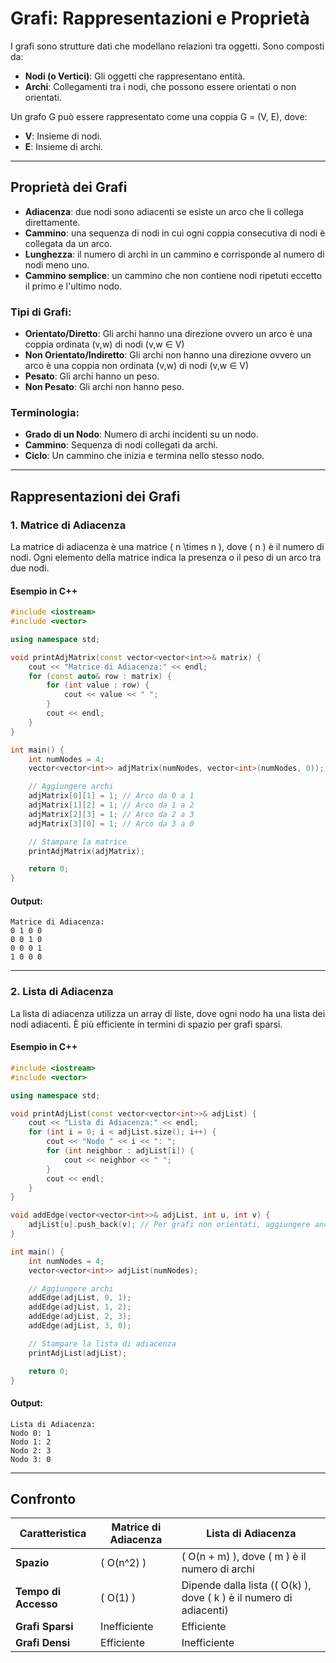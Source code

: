 # **Grafi: Rappresentazioni e Proprietà**

I grafi sono strutture dati che modellano relazioni tra oggetti. Sono composti da:
- **Nodi (o Vertici)**: Gli oggetti che rappresentano entità.
- **Archi**: Collegamenti tra i nodi, che possono essere orientati o non orientati.

Un grafo G può essere rappresentato come una coppia G = (V, E), dove:
- **V**: Insieme di nodi.
- **E**: Insieme di archi.

---

## **Proprietà dei Grafi**

- **Adiacenza**: due nodi sono adiacenti se esiste un arco che li collega direttamente.
- **Cammino**: una sequenza di nodi in cui ogni coppia consecutiva di nodi è collegata da un arco.
- **Lunghezza**: il numero di archi in un cammino e corrisponde al numero di nodi meno uno.
- **Cammino semplice**: un cammino che non contiene nodi ripetuti eccetto il primo e l'ultimo nodo.

### Tipi di Grafi:
- **Orientato/Diretto**: Gli archi hanno una direzione ovvero un arco è una coppia ordinata (v,w) di nodi (v,w ∈ V)
- **Non Orientato/Indiretto**: Gli archi non hanno una direzione ovvero un arco è una coppia non ordinata (v,w) di nodi (v,w ∈ V)
- **Pesato**: Gli archi hanno un peso.
- **Non Pesato**: Gli archi non hanno peso.

### Terminologia:
- **Grado di un Nodo**: Numero di archi incidenti su un nodo.
- **Cammino**: Sequenza di nodi collegati da archi.
- **Ciclo**: Un cammino che inizia e termina nello stesso nodo.

---

## **Rappresentazioni dei Grafi**

### **1. Matrice di Adiacenza**

La matrice di adiacenza è una matrice \( n \times n \), dove \( n \) è il numero di nodi. Ogni elemento della matrice indica la presenza o il peso di un arco tra due nodi.

#### **Esempio in C++**

```cpp
#include <iostream>
#include <vector>

using namespace std;

void printAdjMatrix(const vector<vector<int>>& matrix) {
    cout << "Matrice di Adiacenza:" << endl;
    for (const auto& row : matrix) {
        for (int value : row) {
            cout << value << " ";
        }
        cout << endl;
    }
}

int main() {
    int numNodes = 4;
    vector<vector<int>> adjMatrix(numNodes, vector<int>(numNodes, 0));

    // Aggiungere archi
    adjMatrix[0][1] = 1; // Arco da 0 a 1
    adjMatrix[1][2] = 1; // Arco da 1 a 2
    adjMatrix[2][3] = 1; // Arco da 2 a 3
    adjMatrix[3][0] = 1; // Arco da 3 a 0

    // Stampare la matrice
    printAdjMatrix(adjMatrix);

    return 0;
}
```

#### **Output:**
```
Matrice di Adiacenza:
0 1 0 0
0 0 1 0
0 0 0 1
1 0 0 0
```

---

### **2. Lista di Adiacenza**

La lista di adiacenza utilizza un array di liste, dove ogni nodo ha una lista dei nodi adiacenti. È più efficiente in termini di spazio per grafi sparsi.

#### **Esempio in C++**

```cpp
#include <iostream>
#include <vector>

using namespace std;

void printAdjList(const vector<vector<int>>& adjList) {
    cout << "Lista di Adiacenza:" << endl;
    for (int i = 0; i < adjList.size(); i++) {
        cout << "Nodo " << i << ": ";
        for (int neighbor : adjList[i]) {
            cout << neighbor << " ";
        }
        cout << endl;
    }
}

void addEdge(vector<vector<int>>& adjList, int u, int v) {
    adjList[u].push_back(v); // Per grafi non orientati, aggiungere anche: adjList[v].push_back(u);
}

int main() {
    int numNodes = 4;
    vector<vector<int>> adjList(numNodes);

    // Aggiungere archi
    addEdge(adjList, 0, 1);
    addEdge(adjList, 1, 2);
    addEdge(adjList, 2, 3);
    addEdge(adjList, 3, 0);

    // Stampare la lista di adiacenza
    printAdjList(adjList);

    return 0;
}
```

#### **Output:**
```
Lista di Adiacenza:
Nodo 0: 1 
Nodo 1: 2 
Nodo 2: 3 
Nodo 3: 0 
```

---

## **Confronto**

| **Caratteristica**     | **Matrice di Adiacenza**   | **Lista di Adiacenza**       |
|-------------------------|---------------------------|-----------------------------|
| **Spazio**             | \( O(n^2) \)              | \( O(n + m) \), dove \( m \) è il numero di archi |
| **Tempo di Accesso**   | \( O(1) \)                | Dipende dalla lista (\( O(k) \), dove \( k \) è il numero di adiacenti) |
| **Grafi Sparsi**       | Inefficiente              | Efficiente                  |
| **Grafi Densi**        | Efficiente                | Inefficiente                |
